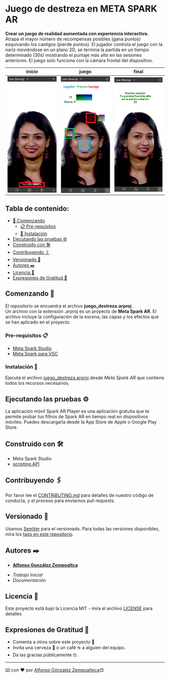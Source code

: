 # Juego de destreza en META SPARK AR

__Crear un juego de realidad aumentada con experiencia interactiva.__    
Atrapa el mayor número de recompensas posibles (gana puntos) esquivando los castigos (pierde puntos). El jugador controla el juego con la nariz moviéndose en un plano 2D, se termina la partida en un tiempo determinado (30s) mostrando el puntaje más alto en las sesiones anteriores. El juego solo funciona con la cámara frontal del dispositivo.

|inicio|juego|final|
|:-:|:-:|:-:|
|![inicio](img/inicio.png)|![juego](img/juego.png)|![final](img/final.png)|

## Tabla de contenido:
- [🚀 Comenzando][1]
    - [📋 Pre-requisitos][1.1]
    - [🔧 Instalación][1.2]
- [Ejecutando las pruebas ⚙️][2]
- [Construido con 🛠️][3]
- [Contribuyendo 🖇️][4]
- [Versionado 📌][5]
- [Autores ✒️][6]
- [Licencia 📄][7]
- [Expresiones de Gratitud 🎁][8]

## Comenzando 🚀
El repositorio se encuentra el archivo __juego_destreza.arproj__ .  
Un archivo con la extensión .arproj es un proyecto de __Meta Spark AR__. El archivo incluye la configuración de la escena, las capas y los efectos que se han aplicado en el proyecto.

### Pre-requisitos 📋
* [Meta Spark Studio](https://sparkar.facebook.com/ar-studio/learn/downloads/#making-and-testing-effects)
* [Meta Spark para VSC](https://marketplace.visualstudio.com/items?itemName=SparkAR.spark-ar-studio)

### Instalación 🔧

Ejecuta el archivo [juego_destreza.arproj](juego_destreza.arproj) desde _Meta Spark AR_ que contiene todos los recursos necesarios.

## Ejecutando las pruebas ⚙️
La aplicación móvil Spark AR Player es una aplicación gratuita que te permite probar tus filtros de Spark AR en tiempo real en dispositivos móviles. Puedes descargarla desde la App Store de Apple o Google Play Store.

## Construido con 🛠️
* Meta Spark Studio
* [scripting API](https://sparkar.facebook.com/ar-studio/learn/reference/scripting/summary)

## Contribuyendo 🖇️

Por favor lee el [CONTRIBUTING.md]() para detalles de nuestro código de 
conducta, y el proceso para enviarnos pull requests.
## Versionado 📌
Usamos [SemVer](http://semver.org/) para el versionado. Para 
todas las versiones disponibles, mira los [tags en este 
repositorio](https://github.com/Alfonso6z/juego_destreza_sparkar/tags).

## Autores ✒️
* [**Alfonso González Zempoaltca**](https://github.com/Alfonso6z)
 - *Trabajo Inicial* 
 - *Documentación*

## Licencia 📄
Este proyecto está bajo la Licencia MIT - mira el 
archivo [LICENSE](LICENSE.md) para detalles

## Expresiones de Gratitud 🎁
* Comenta a otros sobre este proyecto 📢
* Invita una cerveza 🍺 o un café ☕ a alguien del equipo. 
* Da las gracias públicamente 🤓.
---
⌨️ con ❤️ por [Alfonso Gónzalez Zempoalteca](https://github.com/Alfonso6z)😊


[1]: #comenzando-🚀
[1.1]: #pre-requisitos-📋
[1.2]: #instalación-🔧
[2]: #ejecutando-las-pruebas-⚙️
[3]: #construido-con-🛠️
[4]: #contribuyendo-🖇️
[5]: #versionado-📌
[6]: #autores-✒️
[7]: #licencia-📄
[8]: #expresiones-de-gratitud-🎁